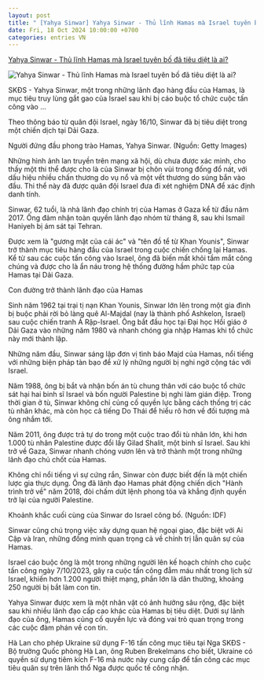 ```yaml
---
layout: post
title: " [Yahya Sinwar] Yahya Sinwar - Thủ lĩnh Hamas mà Israel tuyên bố đã tiêu diệt là ai?"
date: Fri, 18 Oct 2024 10:00:00 +0700
categories: entries VN
---
```

[Yahya Sinwar - Thủ lĩnh Hamas mà Israel tuyên bố đã tiêu diệt là ai?](https://suckhoedoisong.vn/yahya-sinwar-thu-linh-hamas-ma-israel-tuyen-bo-da-tieu-diet-la-ai-169241018075609507.htm)

![Yahya Sinwar - Thủ lĩnh Hamas mà Israel tuyên bố đã tiêu diệt là ai?](https://suckhoedoisong.qltns.mediacdn.vn/zoom/600_315/324455921873985536/2024/10/18/6711439585f54052b35fea53-2-17292121847041675842374-0-0-432-691-crop-17292122923132121149739.jpg)

SKĐS - Yahya Sinwar, một trong những lãnh đạo hàng đầu của Hamas, là mục tiêu truy lùng gắt gao của Israel sau khi bị cáo buộc tổ chức cuộc tấn công vào ...

Theo thông báo từ quân đội Israel, ngày 16/10, Sinwar đã bị tiêu diệt trong một chiến dịch tại Dải Gaza.

Người đứng đầu phong trào Hamas, Yahya Sinwar. (Nguồn: Getty Images)

Những hình ảnh lan truyền trên mạng xã hội, dù chưa được xác minh, cho thấy một thi thể được cho là của Sinwar bị chôn vùi trong đống đổ nát, với dấu hiệu nhiều chấn thương do vụ nổ và một vết thương do súng bắn vào đầu. Thi thể này đã được quân đội Israel đưa đi xét nghiệm DNA để xác định danh tính.

Sinwar, 62 tuổi, là nhà lãnh đạo chính trị của Hamas ở Gaza kể từ đầu năm 2017. Ông đảm nhận toàn quyền lãnh đạo nhóm từ tháng 8, sau khi Ismail Haniyeh bị ám sát tại Tehran.

Được xem là "gương mặt của cái ác" và "tên đồ tể từ Khan Younis", Sinwar trở thành mục tiêu hàng đầu của Israel trong cuộc chiến chống lại Hamas. Kể từ sau các cuộc tấn công vào Israel, ông đã biến mất khỏi tầm mắt công chúng và được cho là ẩn náu trong hệ thống đường hầm phức tạp của Hamas tại Dải Gaza.

Con đường trở thành lãnh đạo của Hamas

Sinh năm 1962 tại trại tị nạn Khan Younis, Sinwar lớn lên trong một gia đình bị buộc phải rời bỏ làng quê Al-Majdal (nay là thành phố Ashkelon, Israel) sau cuộc chiến tranh Ả Rập-Israel. Ông bắt đầu học tại Đại học Hồi giáo ở Dải Gaza vào những năm 1980 và nhanh chóng gia nhập Hamas khi tổ chức này mới thành lập.

Những năm đầu, Sinwar sáng lập đơn vị tình báo Majd của Hamas, nổi tiếng với những biện pháp tàn bạo để xử lý những người bị nghi ngờ cộng tác với Israel.

Năm 1988, ông bị bắt và nhận bốn án tù chung thân với cáo buộc tổ chức sát hại hai binh sĩ Israel và bốn người Palestine bị nghi làm gián điệp. Trong thời gian ở tù, Sinwar không chỉ củng cố quyền lực bằng cách thống trị các tù nhân khác, mà còn học cả tiếng Do Thái để hiểu rõ hơn về đối tượng mà ông nhắm tới.

Năm 2011, ông được trả tự do trong một cuộc trao đổi tù nhân lớn, khi hơn 1.000 tù nhân Palestine được đổi lấy Gilad Shalit, một binh sĩ Israel. Sau khi trở về Gaza, Sinwar nhanh chóng vươn lên và trở thành một trong những lãnh đạo chủ chốt của Hamas.

Không chỉ nổi tiếng vì sự cứng rắn, Sinwar còn được biết đến là một chiến lược gia thực dụng. Ông đã lãnh đạo Hamas phát động chiến dịch "Hành trình trở về" năm 2018, đòi chấm dứt lệnh phong tỏa và khẳng định quyền trở lại của người Palestine.

Khoảnh khắc cuối cùng của Sinwar do Israel công bố. (Nguồn: IDF)

Sinwar cũng chú trọng việc xây dựng quan hệ ngoại giao, đặc biệt với Ai Cập và Iran, những đồng minh quan trọng cả về chính trị lẫn quân sự của Hamas.

Israel cáo buộc ông là một trong những người lên kế hoạch chính cho cuộc tấn công ngày 7/10/2023, gây ra cuộc tấn công đẫm máu nhất trong lịch sử Israel, khiến hơn 1.200 người thiệt mạng, phần lớn là dân thường, khoảng 250 người bị bắt làm con tin.

Yahya Sinwar được xem là một nhân vật có ảnh hưởng sâu rộng, đặc biệt sau khi nhiều lãnh đạo cấp cao khác của Hamas bị tiêu diệt. Dưới sự lãnh đạo của ông, Hamas củng cố quyền lực và đóng vai trò quan trọng trong các cuộc đàm phán về con tin.

Hà Lan cho phép Ukraine sử dụng F-16 tấn công mục tiêu tại Nga SKĐS - Bộ trưởng Quốc phòng Hà Lan, ông Ruben Brekelmans cho biết, Ukraine có quyền sử dụng tiêm kích F-16 mà nước này cung cấp để tấn công các mục tiêu quân sự trên lãnh thổ Nga được quốc tế công nhận.





